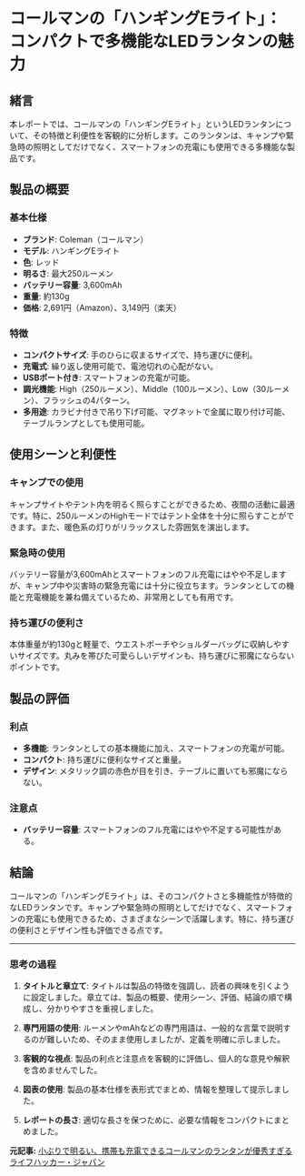 # コールマンの「ハンギングEライト」：コンパクトで多機能なLEDランタンの魅力

## 緒言

本レポートでは、コールマンの「ハンギングEライト」というLEDランタンについて、その特徴と利便性を客観的に分析します。このランタンは、キャンプや緊急時の照明としてだけでなく、スマートフォンの充電にも使用できる多機能な製品です。

## 製品の概要

### 基本仕様
- **ブランド**: Coleman（コールマン）
- **モデル**: ハンギングEライト
- **色**: レッド
- **明るさ**: 最大250ルーメン
- **バッテリー容量**: 3,600mAh
- **重量**: 約130g
- **価格**: 2,691円（Amazon）、3,149円（楽天）

### 特徴
- **コンパクトサイズ**: 手のひらに収まるサイズで、持ち運びに便利。
- **充電式**: 繰り返し使用可能で、電池切れの心配がない。
- **USBポート付き**: スマートフォンの充電が可能。
- **調光機能**: High（250ルーメン）、Middle（100ルーメン）、Low（30ルーメン）、フラッシュの4パターン。
- **多用途**: カラビナ付きで吊り下げ可能、マグネットで金属に取り付け可能、テーブルランプとしても使用可能。

## 使用シーンと利便性

### キャンプでの使用
キャンプサイトやテント内を明るく照らすことができるため、夜間の活動に最適です。特に、250ルーメンのHighモードではテント全体を十分に照らすことができます。また、暖色系の灯りがリラックスした雰囲気を演出します。

### 緊急時の使用
バッテリー容量が3,600mAhとスマートフォンのフル充電にはやや不足しますが、キャンプ中や災害時の緊急充電には十分に役立ちます。ランタンとしての機能と充電機能を兼ね備えているため、非常用としても有用です。

### 持ち運びの便利さ
本体重量が約130gと軽量で、ウエストポーチやショルダーバッグに収納しやすいサイズです。丸みを帯びた可愛らしいデザインも、持ち運びに邪魔にならないポイントです。

## 製品の評価

### 利点
- **多機能**: ランタンとしての基本機能に加え、スマートフォンの充電が可能。
- **コンパクト**: 持ち運びに便利なサイズと重量。
- **デザイン**: メタリック調の赤色が目を引き、テーブルに置いても邪魔にならない。

### 注意点
- **バッテリー容量**: スマートフォンのフル充電にはやや不足する可能性がある。

## 結論

コールマンの「ハンギングEライト」は、そのコンパクトさと多機能性が特徴的なLEDランタンです。キャンプや緊急時の照明としてだけでなく、スマートフォンの充電にも使用できるため、さまざまなシーンで活躍します。特に、持ち運びの便利さとデザイン性も評価できる点です。

---

### 思考の過程

1. **タイトルと章立て**: タイトルは製品の特徴を強調し、読者の興味を引くように設定しました。章立ては、製品の概要、使用シーン、評価、結論の順で構成し、分かりやすさを重視しました。

2. **専門用語の使用**: ルーメンやmAhなどの専門用語は、一般的な言葉で説明するのが難しいため、そのまま使用しましたが、定義を明確に示しました。

3. **客観的な視点**: 製品の利点と注意点を客観的に評価し、個人的な意見や解釈を含めませんでした。

4. **図表の使用**: 製品の基本仕様を表形式でまとめ、情報を整理して提示しました。

5. **レポートの長さ**: 適切な長さを保つために、必要な情報をコンパクトにまとめました。

**元記事:** [小ぶりで明るい、携帯も充電できるコールマンのランタンが優秀すぎる ライフハッカー・ジャパン](https://www.lifehacker.jp/article/coleman-hangingelight/)
